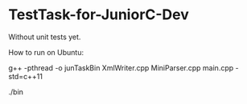 # TestTask-for-JuniorC-Dev

Without unit tests yet.

How to run on Ubuntu:

g++ -pthread -o junTaskBin XmlWriter.cpp MiniParser.cpp main.cpp -std=c++11

./bin
